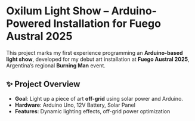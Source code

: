 # Oxilum Light Show – Arduino-Powered Installation for Fuego Austral 2025  

This project marks my first experience programming an **Arduino-based light show**, developed for my debut art installation at **Fuego Austral 2025**, Argentina’s regional **Burning Man** event.  

## ✨ Project Overview  
- **Goal**: Light up a piece of art **off-grid** using solar power and Arduino.  
- **Hardware**: Arduino Uno, 12V Battery, Solar Panel  
- **Features**: Dynamic lighting effects, off-grid power optimization  
